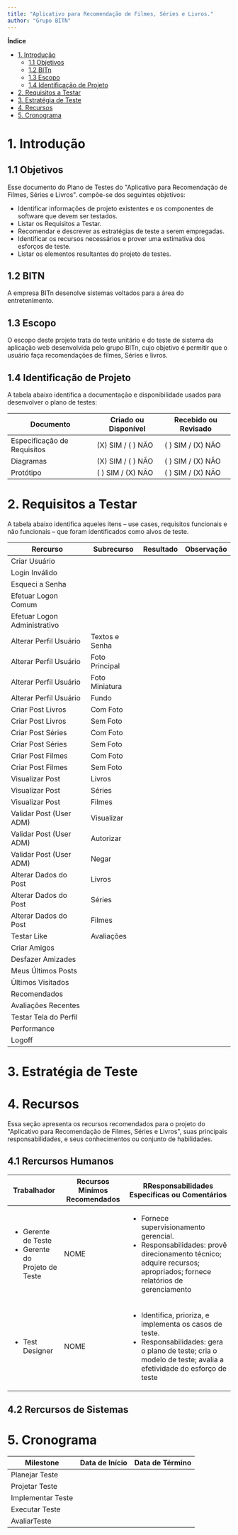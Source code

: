 ```yaml
---
title: "Aplicativo para Recomendação de Filmes, Séries e Livros."
author: "Grupo BITN"
---
```



**Índice**

- [1. Introdução](#1-introdução)
  - [1.1 Objetivos](#11-objetivos)
  - [1.2 BITn](#12-bitn)
  - [1.3 Escopo](#13-escopo)
  - [1.4 Identificação de Projeto](#14-identificação-de-projeto)
- [2. Requisitos a Testar](#2-requisitos-a-testar)
- [3. Estratégia de Teste](#3-estratégia-de-teste)
- [4. Recursos](#4-recursos)
- [5. Cronograma](#5-cronograma)


# 1. Introdução



## 1.1 Objetivos

Esse documento do Plano de Testes do "Aplicativo para Recomendação de Filmes, Séries e Livros". compõe-se dos seguintes objetivos:
- Identificar informações de projeto existentes e os componentes de software que devem ser testados.
- Listar os Requisitos a Testar.
- Recomendar e descrever as estratégias de teste a serem empregadas.
- Identificar os recursos necessários e prover uma estimativa dos esforços de teste.
- Listar os elementos resultantes do projeto de testes.


## 1.2 BITN
A empresa BITn desenolve sistemas voltados para a área do entretenimento.

## 1.3 Escopo
O escopo deste projeto trata do teste unitário e do teste de sistema da aplicação web desenvolvida pelo grupo BITn, cujo objetivo é permitir que o usuário faça recomendações de filmes, Séries e livros.

## 1.4 Identificação de Projeto

A tabela abaixo identifica a documentação e disponibilidade usados para desenvolver o plano de testes:

| **Documento**      |  **Criado ou Disponível**     | **Recebido ou Revisado** |
| ------|-----|-----|
| Especificação de Requisitos  	| (X) SIM / ( ) NÃO 	| ( ) SIM / (X) NÃO 	|
| Diagramas		| (X) SIM / ( ) NÃO 	| ( ) SIM / (X) NÃO  	|
| Protótipo		| ( ) SIM / (X) NÃO  	| ( ) SIM / (X) NÃO 	|




# 2. Requisitos a Testar

A tabela abaixo identifica aqueles itens – use cases, requisitos funcionais e não funcionais – que foram identificados como alvos de teste. 

|   Rercurso      |   Subrecurso    |    Resultado  |   Observação   |
| ------|-----|-----|-----|
| Criar Usuário 	         |     	| 	  | 	  |
| Login Inválido        	|     	| 	  | 	  |
| Esqueci a Senha       	|     	| 	  | 	  |
| Efetuar Logon Comum   	|     	| 	  | 	  |
| Efetuar Logon Administrativo	 |     	| 	  | 	  |
| Alterar Perfil Usuário 	|   Textos e Senha 	| 	  | 	  |
| Alterar Perfil Usuário	|   Foto Principal 	| 	  | 	  |
| Alterar Perfil Usuário	|   Foto Miniatura 	| 	  | 	  |
| Alterar Perfil Usuário 	|   Fundo         	| 	  | 	  |
| Criar Post Livros       |   Com Foto       	| 	  | 	  |
| Criar Post Livros       |   Sem Foto       	| 	  | 	  |
| Criar Post Séries       |   Com Foto       	| 	  | 	  |
| Criar Post Séries       |   Sem Foto       	| 	  | 	  |
| Criar Post Filmes       |   Com Foto       	| 	  | 	  |
| Criar Post Filmes       |   Sem Foto       	| 	  | 	  |
| Visualizar Post         |   Livros         	| 	  | 	  |
| Visualizar Post         |   Séries         	| 	  | 	  |
| Visualizar Post         |   Filmes         	| 	  | 	  |
| Validar Post (User ADM) |   Visualizar     	| 	  | 	  |
| Validar Post (User ADM) |   Autorizar      	| 	  | 	  |
| Validar Post (User ADM) |   Negar          	| 	  | 	  |
| Alterar Dados do Post   |   Livros         	| 	  | 	  |
| Alterar Dados do Post   |   Séries         	| 	  | 	  |
| Alterar Dados do Post   |   Filmes         	| 	  | 	  |
| Testar Like             |   Avaliações     	| 	  | 	  |
| Criar Amigos            |                  	| 	  | 	  |
| Desfazer Amizades       |                  	| 	  | 	  |
| Meus Últimos Posts      |                  	| 	  | 	  |
| Últimos Visitados       |                  	| 	  | 	  |
| Recomendados            |                  	| 	  | 	  |
| Avaliações Recentes     |                  	| 	  | 	  |
| Testar Tela do Perfil   |                  	| 	  | 	  |
| Performance             |                  	| 	  | 	  |
| Logoff                  |                  	| 	  | 	  |


# 3. Estratégia de Teste

# 4. Recursos
Essa seção apresenta os recursos recomendados para o projeto do "Aplicativo para Recomendação de Filmes, Séries e Livros", suas principais responsabilidades, e seus conhecimentos ou conjunto de habilidades.

## 4.1 Rercursos Humanos

| **Trabalhador**      |  **Recursos Minímos Recomendados**     | **RResponsabilidades Específicas ou Comentários** |
| ------|-----|-----|
|<ul><li>Gerente de Teste</li><li>Gerente do Projeto de Teste</li></ul>  	| NOME 	| <ul><li>Fornece supervisionamento gerencial.</li><li>Responsabilidades: provê direcionamento técnico; adquire recursos; apropriados; fornece relatórios de gerenciamento</li></ul>|
|<ul><li>Test Designer</li></ul>  	| NOME 	| <ul><li>Identifica, prioriza, e implementa os casos de teste.</li><li>Responsabilidades: gera o plano de teste; cria o modelo de teste; avalia a efetividade do esforço de teste</li></ul>|


## 4.2 Rercursos de Sistemas

# 5. Cronograma

| **Milestone**      |  **Data de Início**     | **Data de Término** |
| ------|-----|-----|
| Planejar Teste 	|     	| 	|
| Projetar Teste	|   	|   	|
| Implementar Teste		|    	|   	|
| Executar Teste		|    	|   	|
| AvaliarTeste		|    	|   	|
